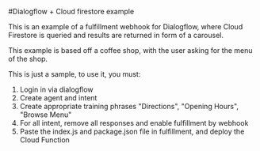 #Dialogflow + Cloud firestore example

This is an example of a fulfillment webhook for Dialogflow, where Cloud Firestore is queried and results are returned in form of a carousel.

This example is based off a coffee shop, with the user asking for the menu of the shop.

This is just a sample, to use it, you must:

1. Login in via dialogflow
2. Create agent and intent
3. Create appropriate training phrases "Directions", "Opening Hours", "Browse Menu"
4. For all intent, remove all responses and enable fulfillment by webhook
5. Paste the index.js and package.json file in fulfillment, and deploy the Cloud Function